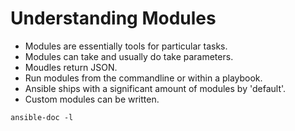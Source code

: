 # Understanding Modules 

* Modules are essentially tools for particular tasks.
* Modules can take and usually do take parameters.
* Moudles return JSON.
* Run modules from the commandline or within a playbook.
* Ansible ships with a significant amount of modules by 'default'.
* Custom modules can be written.

```
ansible-doc -l 
```
